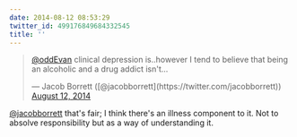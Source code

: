 ```yaml
---
date: 2014-08-12 08:53:29
twitter_id: 499176849684332545
title: ''
---
```


<blockquote class="twitter-tweet"><p lang="en" dir="ltr"><a href="https://twitter.com/oddEvan?ref_src=twsrc%5Etfw">@oddEvan</a> clinical depression is..however I tend to believe that being an alcoholic and a drug addict isn&#39;t...</p>&mdash; Jacob Borrett ([@jacobborrett](https://twitter.com/jacobborrett)) <a href="https://twitter.com/jacobborrett/status/499172403801784320?ref_src=twsrc%5Etfw">August 12, 2014</a></blockquote>
<script async src="https://platform.twitter.com/widgets.js" charset="utf-8"></script>

[@jacobborrett](https://twitter.com/jacobborrett) that's fair; I think there's an illness component to it. Not to absolve responsibility but as a way of understanding it.
